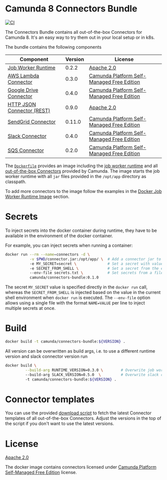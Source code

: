 # Camunda 8 Connectors Bundle

[![CI](https://github.com/camunda/connectors-bundle/actions/workflows/CI.yml/badge.svg)](https://github.com/camunda/connectors-bundle/actions/workflows/CI.yml)

The Connectors Bundle contains all out-of-the-box Connectors for Camunda 8. It's an easy way to try them out in your local setup or in k8s.

The bundle contains the following components

| Component                    | Version | License                                      |
| ---------------------------- | ------- | -------------------------------------------- |
| [Job Worker Runtime]         | 0.2.2   | [Apache 2.0]                                 |
| [AWS Lambda Connector]       | 0.3.0   | [Camunda Platform Self-Managed Free Edition] |
| [Google Drive Connector]     | 0.4.0   | [Camunda Platform Self-Managed Free Edition] |
| [HTTP JSON Connector (REST)] | 0.9.0   | [Apache 2.0]                                 |
| [SendGrid Connector]         | 0.11.0  | [Camunda Platform Self-Managed Free Edition] |
| [Slack Connector]            | 0.4.0   | [Camunda Platform Self-Managed Free Edition] |
| [SQS Connector]              | 0.2.0   | [Camunda Platform Self-Managed Free Edition] |

The [`Dockerfile`](./Dockerfile) provides an image including the [job worker runtime]
and all [out-of-the-box Connectors](https://docs.camunda.io/docs/components/integration-framework/connectors/out-of-the-box-connectors/available-connectors-overview/)
provided by Camunda. The image starts the job worker runtime with all `jar`
files provided in the `/opt/app` directory as classpath.

To add more connectors to the image follow the examples in the [Docker Job Worker Runtime Image](https://github.com/camunda/connector-sdk/tree/main/runtime-job-worker#docker-job-worker-runtime-image)
section.

# Secrets

To inject secrets into the docker container during runtime, they have to be
available in the environment of the docker container.

For example, you can inject secrets when running a container:

```bash
docker run --rm --name=connectors -d \
           -v $PWD/connector.jar:/opt/app/ \  # Add a connector jar to the classpath
           -e MY_SECRET=secret \              # Set a secret with value
           -e SECRET_FROM_SHELL \             # Set a secret from the environment
           --env-file secrets.txt \           # Set secrets from a file
           camunda/connectors-bundle:0.1.0
```

The secret `MY_SECRET` value is specified directly in the `docker run` call,
whereas the `SECRET_FROM_SHELL` is injected based on the value in the
current shell environment when `docker run` is executed. The `--env-file`
option allows using a single file with the format `NAME=VALUE` per line
to inject multiple secrets at once.

# Build

```bash
docker build -t camunda/connectors-bundle:${VERSION} .
```

All version can be overwritten as build args, i.e. to use a different runtime version and slack connector version run

```bash
docker build \
         --build-arg RUNTIME_VERSION=0.3.0 \        # Overwrite job worker runtime version
         --build-arg SLACK_VERSION=0.5.0  \         # Overwrite slack connector version
         -t camunda/connectors-bundle:${VERSION} .
```

# Connector templates

You can use the provided [download script](./download-templates.sh) to fetch the latest Connector templates of all out-of-the-box Connectors.
Adjust the versions in the top of the script if you don't want to use the latest versions.

# License

[Apache 2.0]

The docker image contains connectors licensed under [Camunda Platform Self-Managed Free Edition] license.

[apache 2.0]: https://www.apache.org/licenses/LICENSE-2.0
[aws lambda connector]: https://github.com/camunda/connector-aws-lambda
[camunda platform self-managed free edition]: https://camunda.com/legal/terms/cloud-terms-and-conditions/camunda-cloud-self-managed-free-edition-terms/
[google drive connector]: https://github.com/camunda/connector-google-drive
[http json connector (rest)]: https://github.com/camunda/connector-http-json
[job worker runtime]: https://github.com/camunda/connector-sdk/tree/main/runtime-job-worker
[sendgrid connector]: https://github.com/camunda/connector-sendgrid
[slack connector]: https://github.com/camunda/connector-slack
[sqs connector]: https://github.com/camunda/connector-sqs
